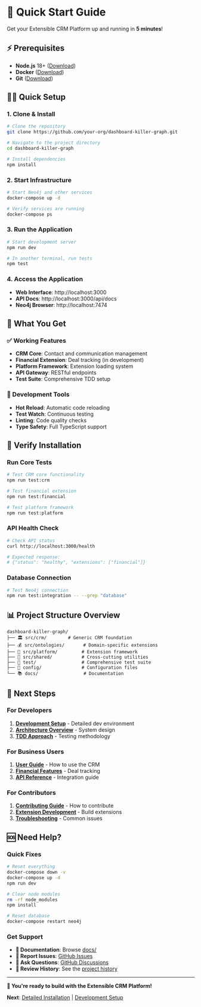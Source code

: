 # 🚀 Quick Start Guide

Get your Extensible CRM Platform up and running in **5 minutes**!

## ⚡ Prerequisites

- **Node.js** 18+ ([Download](https://nodejs.org/))
- **Docker** ([Download](https://www.docker.com/get-started))
- **Git** ([Download](https://git-scm.com/))

## 🏃‍♂️ Quick Setup

### 1. Clone & Install
```bash
# Clone the repository
git clone https://github.com/your-org/dashboard-killer-graph.git

# Navigate to the project directory
cd dashboard-killer-graph

# Install dependencies
npm install
```

### 2. Start Infrastructure
```bash
# Start Neo4j and other services
docker-compose up -d

# Verify services are running
docker-compose ps
```

### 3. Run the Application
```bash
# Start development server
npm run dev

# In another terminal, run tests
npm test
```

### 4. Access the Application
- **Web Interface**: http://localhost:3000
- **API Docs**: http://localhost:3000/api/docs
- **Neo4j Browser**: http://localhost:7474

## 🎯 What You Get

### ✅ Working Features
- **CRM Core**: Contact and communication management
- **Financial Extension**: Deal tracking (in development)
- **Platform Framework**: Extension loading system
- **API Gateway**: RESTful endpoints
- **Test Suite**: Comprehensive TDD setup

### 🔧 Development Tools
- **Hot Reload**: Automatic code reloading
- **Test Watch**: Continuous testing
- **Linting**: Code quality checks
- **Type Safety**: Full TypeScript support

## 🧪 Verify Installation

### Run Core Tests
```bash
# Test CRM core functionality
npm run test:crm

# Test financial extension
npm run test:financial

# Test platform framework
npm run test:platform
```

### API Health Check
```bash
# Check API status
curl http://localhost:3000/health

# Expected response:
# {"status": "healthy", "extensions": ["financial"]}
```

### Database Connection
```bash
# Test Neo4j connection
npm run test:integration -- --grep "database"
```

## 📊 Project Structure Overview

```
dashboard-killer-graph/
├── 🏛️ src/crm/        # Generic CRM foundation
├── 💰 src/ontologies/       # Domain-specific extensions
├── 🔧 src/platform/         # Extension framework
├── 🤝 src/shared/           # Cross-cutting utilities
├── 🧪 test/                 # Comprehensive test suite
├── 📁 config/               # Configuration files
└── 📚 docs/                 # Documentation
```

## 🎯 Next Steps

### For Developers
1. **[Development Setup](development.md)** - Detailed dev environment
2. **[Architecture Overview](../architecture/overview.md)** - System design
3. **[TDD Approach](../development/tdd-approach.md)** - Testing methodology

### For Business Users
1. **[User Guide](../user-guide/README.md)** - How to use the CRM
2. **[Financial Features](../user-guide/financial-extension.md)** - Deal tracking
3. **[API Reference](../development/api-reference.md)** - Integration guide

### For Contributors
1. **[Contributing Guide](../development/contributing.md)** - How to contribute
2. **[Extension Development](../development/extension-guide.md)** - Build extensions
3. **[Troubleshooting](../operations/troubleshooting.md)** - Common issues

## 🆘 Need Help?

### Quick Fixes
```bash
# Reset everything
docker-compose down -v
docker-compose up -d
npm run dev

# Clear node modules
rm -rf node_modules
npm install

# Reset database
docker-compose restart neo4j
```

### Get Support
- **📖 Documentation**: Browse [docs/](../)
- **🐛 Report Issues**: [GitHub Issues](https://github.com/your-org/dashboard-killer-graph/issues)
- **💬 Ask Questions**: [GitHub Discussions](https://github.com/your-org/dashboard-killer-graph/discussions)
- **📜 Review History**: See the [project history](../project-history.md)

---

**🎉 You're ready to build with the Extensible CRM Platform!**

**Next**: [Detailed Installation](installation.md) | [Development Setup](development.md) 